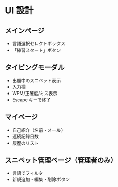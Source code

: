 # UI 設計

## メインページ

- 言語選択セレクトボックス
- 「練習スタート」ボタン

## タイピングモーダル

- 出題中のスニペット表示
- 入力欄
- WPM/正確度/ミス表示
- Escape キーで終了

## マイページ

- 自己紹介（名前・メール）
- 連続記録日数
- 履歴のリスト

## スニペット管理ページ（管理者のみ）

- 言語でフィルタ
- 新規追加・編集・削除ボタン
